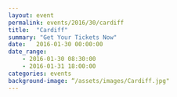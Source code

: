 ```yaml
---
layout: event
permalink: events/2016/30/cardiff
title:  "Cardiff"
summary: "Get Your Tickets Now"
date:   2016-01-30 00:00:00
date_range:
    - 2016-01-30 08:30:00
    - 2016-01-31 18:00:00
categories: events
background-image: “/assets/images/Cardiff.jpg"
---
```

